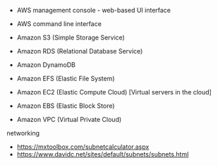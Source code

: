 - AWS management console - web-based UI interface
- AWS command line interface

- Amazon S3 (Simple Storage Service)
- Amazon RDS (Relational Database Service)
- Amazon DynamoDB
- Amazon EFS (Elastic File System)
- Amazon EC2 (Elastic Compute Cloud) [Virtual servers in the cloud]
- Amazon EBS (Elastic Block Store)
- Amazon VPC (Virtual Private Cloud)


networking
- https://mxtoolbox.com/subnetcalculator.aspx
- https://www.davidc.net/sites/default/subnets/subnets.html
